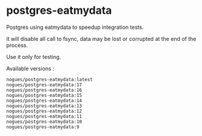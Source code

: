 # postgres-eatmydata

Postgres using eatmydata to speedup integration tests.

it will disable all call to fsync, data may be lost or corrupted at the end of the process.

Use it only for testing.

Available versions :

```
nogues/postgres-eatmydata:latest
nogues/postgres-eatmydata:17
nogues/postgres-eatmydata:16
nogues/postgres-eatmydata:15
nogues/postgres-eatmydata:14
nogues/postgres-eatmydata:13
nogues/postgres-eatmydata:12
nogues/postgres-eatmydata:11
nogues/postgres-eatmydata:10
nogues/postgres-eatmydata:9
```
